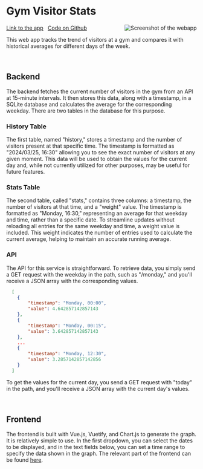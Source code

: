 # Gym Visitor Stats

<img alt="Screenshot of the webapp" title="Screenshot of the webapp" src="/assets/gym-stats-screenshot.webp" align="right" class="app-screenshot-image">

[Link to the app](https://gym.marceljacek.me) &nbsp; [Code on Github](https://github.com/marceljk/gym-tracker-web)

This web app tracks the trend of visitors at a gym and compares it with historical averages for different days of the week.

<br>

## Backend

The backend fetches the current number of visitors in the gym from an API at 15-minute intervals. It then stores this data, along with a timestamp, in a SQLite database and calculates the average for the corresponding weekday. There are two tables in the database for this purpose.

### History Table

The first table, named "history," stores a timestamp and the number of visitors present at that specific time. The timestamp is formatted as "2024/03/25, 16:30" allowing you to see the exact number of visitors at any given moment. This data will be used to obtain the values for the current day and, while not currently utilized for other purposes, may be useful for future features.

### Stats Table

The second table, called "stats," contains three columns: a timestamp, the number of visitors at that time, and a "weight" value. The timestamp is formatted as "Monday, 16:30," representing an average for that weekday and time, rather than a specific date. To streamline updates without reloading all entries for the same weekday and time, a weight value is included. This weight indicates the number of entries used to calculate the current average, helping to maintain an accurate running average.

### API

The API for this service is straightforward. To retrieve data, you simply send a GET request with the weekday in the path, such as "/monday," and you'll receive a JSON array with the corresponding values.

``` JSON
  [
    {
        "timestamp": "Monday, 00:00",
        "value": 4.642857142857143
    },
    {
        "timestamp": "Monday, 00:15",
        "value": 3.642857142857143
    },
    ...
    {
        "timestamp": "Monday, 12:30",
        "value": 3.2857142857142856
    }
  ]
```

To get the values for the current day, you send a GET request with "today" in the path, and you'll receive a JSON array with the current day's values.

<br>

## Frontend

The frontend is built with Vue.js, Vuetify, and Chart.js to generate the graph. It is relatively simple to use. In the first dropdown, you can select the dates to be displayed, and in the text fields below, you can set a time range to specify the data shown in the graph. The relevant part of the frontend can be found [here](https://github.com/marceljk/gym-tracker-web/blob/d4fc2d2d5f853ea1c7eedbd3d179ba1ff39e0d5c/frontend/src/components/MainView.vue).